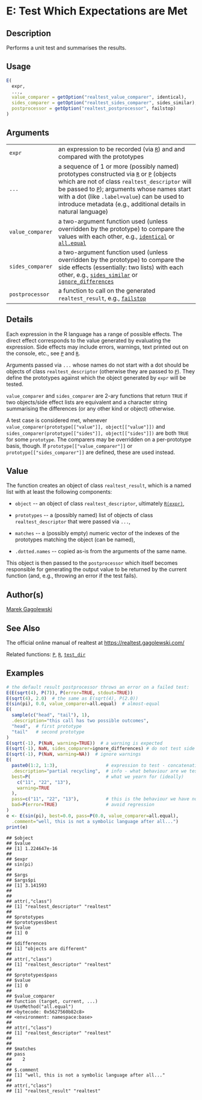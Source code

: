 # E: Test Which Expectations are Met

## Description

Performs a unit test and summarises the results.

## Usage

``` r
E(
  expr,
  ...,
  value_comparer = getOption("realtest_value_comparer", identical),
  sides_comparer = getOption("realtest_sides_comparer", sides_similar),
  postprocessor = getOption("realtest_postprocessor", failstop)
)
```

## Arguments

|                  |                                                                                                                                                                                                                                                                                                                                    |
|------------------|------------------------------------------------------------------------------------------------------------------------------------------------------------------------------------------------------------------------------------------------------------------------------------------------------------------------------------|
| `expr`           | an expression to be recorded (via [`R`](R.md)) and and compared with the prototypes                                                                                                                                                                                                                                                |
| `...`            | a sequence of 1 or more (possibly named) prototypes constructed via [`R`](R.md) or [`P`](P.md) (objects which are not of class `realtest_descriptor` will be passed to [`P`](P.md)); arguments whose names start with a dot (like `.label=value`) can be used to introduce metadata (e.g., additional details in natural language) |
| `value_comparer` | a two-argument function used (unless overridden by the prototype) to compare the values with each other, e.g., [`identical`](https://stat.ethz.ch/R-manual/R-devel/library/base/help/identical.html) or [`all.equal`](https://stat.ethz.ch/R-manual/R-devel/library/base/help/all.equal.html)                                      |
| `sides_comparer` | a two-argument function used (unless overridden by the prototype) to compare the side effects (essentially: two lists) with each other, e.g., [`sides_similar`](comparers.md) or [`ignore_differences`](comparers.md)                                                                                                              |
| `postprocessor`  | a function to call on the generated `realtest_result`, e.g., [`failstop`](postprocessors.md)                                                                                                                                                                                                                                       |

## Details

Each expression in the R language has a range of possible effects. The direct effect corresponds to the value generated by evaluating the expression. Side effects may include errors, warnings, text printed out on the console, etc., see [`P`](P.md) and [`R`](R.md).

Arguments passed via `...` whose names do not start with a dot should be objects of class `realtest_descriptor` (otherwise they are passed to [`P`](P.md)). They define the prototypes against which the object generated by `expr` will be tested.

`value_comparer` and `sides_comparer` are 2-ary functions that return `TRUE` if two objects/side effect lists are equivalent and a character string summarising the differences (or any other kind or object) otherwise.

A test case is considered met, whenever `value_comparer(prototype[["value"]], object[["value"]])` and `sides_comparer(prototype[["sides"]], object[["sides"]])` are both `TRUE` for some `prototype`. The comparers may be overridden on a per-prototype basis, though. If `prototype[["value_comparer"]]` or `prototype[["sides_comparer"]]` are defined, these are used instead.

## Value

The function creates an object of class `realtest_result`, which is a named list with at least the following components:

-   `object` -- an object of class `realtest_descriptor`, ultimately [`R(expr)`](R.md),

-   `prototypes` -- a (possibly named) list of objects of class `realtest_descriptor` that were passed via `...`,

-   `matches` -- a (possibly empty) numeric vector of the indexes of the prototypes matching the object (can be named),

-   `.dotted.names` -- copied as-is from the arguments of the same name.

This object is then passed to the `postprocessor` which itself becomes responsible for generating the output value to be returned by the current function (and, e.g., throwing an error if the test fails).

## Author(s)

[Marek Gagolewski](https://www.gagolewski.com/)

## See Also

The official online manual of <span class="pkg">realtest</span> at <https://realtest.gagolewski.com/>

Related functions: [`P`](P.md), [`R`](R.md), [`test_dir`](test_dir.md)

## Examples




```r
# the default result postprocessor throws an error on a failed test:
E(E(sqrt(4), P(7)), P(error=TRUE, stdout=TRUE))
E(sqrt(4), 2.0)  # the same as E(sqrt(4), P(2.0))
E(sin(pi), 0.0, value_comparer=all.equal)  # almost-equal
E(
  sample(c("head", "tail"), 1),
  .description="this call has two possible outcomes",
  "head",  # first prototype
  "tail"   # second prototype
)
E(sqrt(-1), P(NaN, warning=TRUE))  # a warning is expected
E(sqrt(-1), NaN, sides_comparer=ignore_differences) # do not test side effects
E(sqrt(-1), P(NaN, warning=NA))  # ignore warnings
E(
  paste0(1:2, 1:3),                  # expression to test - concatenation
  .description="partial recycling",  # info - what behaviour are we testing?
  best=P(                            # what we yearn for (ideally)
    c("11", "22", "13"),
    warning=TRUE
  ),
  pass=c("11", "22", "13"),          # this is the behaviour we have now
  bad=P(error=TRUE)                  # avoid regression
)
e <- E(sin(pi), best=0.0, pass=P(0.0, value_comparer=all.equal),
  .comment="well, this is not a symbolic language after all...")
print(e)
```

```
## $object
## $value
## [1] 1.224647e-16
## 
## $expr
## sin(pi)
## 
## $args
## $args$pi
## [1] 3.141593
## 
## 
## attr(,"class")
## [1] "realtest_descriptor" "realtest"           
## 
## $prototypes
## $prototypes$best
## $value
## [1] 0
## 
## $differences
## [1] "objects are different"
## 
## attr(,"class")
## [1] "realtest_descriptor" "realtest"           
## 
## $prototypes$pass
## $value
## [1] 0
## 
## $value_comparer
## function (target, current, ...) 
## UseMethod("all.equal")
## <bytecode: 0x5627560b82c8>
## <environment: namespace:base>
## 
## attr(,"class")
## [1] "realtest_descriptor" "realtest"           
## 
## 
## $matches
## pass 
##    2 
## 
## $.comment
## [1] "well, this is not a symbolic language after all..."
## 
## attr(,"class")
## [1] "realtest_result" "realtest"
```
